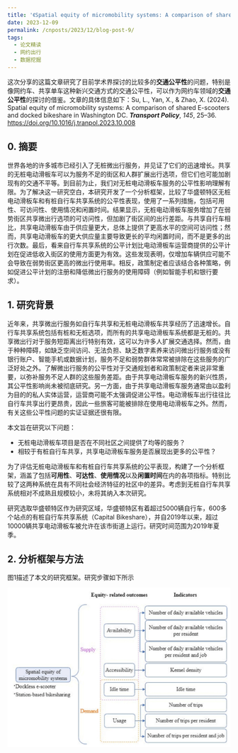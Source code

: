 ```yaml
---
title: '《Spatial equity of micromobility systems: A comparison of shared E-scooters and docked bikeshare in Washington DC》学习整理'
date: 2023-12-09
permalink: /cnposts/2023/12/blog-post-9/
tags:
  - 论文精读
  - 网约出行
  - 数据挖掘
---
```


这次分享的这篇文章研究了目前学术界探讨的比较多的**交通公平性**的问题，特别是像网约车、共享单车这种新兴交通方式的交通公平性，可以作为网约车领域的**交通公平性**的探讨的借鉴。文章的具体信息如下：Su, L., Yan, X., &#38; Zhao, X. (2024). Spatial equity of micromobility systems: A comparison of shared E-scooters and docked bikeshare in Washington DC. <b><i>Transport Policy</i></b>, <i>145</i>, 25–36. https://doi.org/10.1016/j.tranpol.2023.10.008

## 0. 摘要

世界各地的许多城市已经引入了无桩微出行服务，并见证了它们的迅速增长。共享的无桩电动滑板车可以为服务不足的街区和人群扩展出行选项，但它们也可能加剧现有的交通不平等。到目前为止，我们对无桩电动滑板车服务的公平性影响理解有限。为了解决这一研究空白，本研究开发了一个分析框架，比较了华盛顿特区无桩电动滑板车和有桩自行车共享系统的公平性表现，使用了一系列措施，包括可用性、可访问性、使用情况和闲置时间。结果显示，无桩电动滑板车服务增加了在弱势街区共享微出行选项的可访问性，但加剧了街区间的出行差距。与共享自行车相比，共享电动滑板车由于供应量更大，总体上提供了更高水平的空间可访问性；然而，共享电动滑板车的更大供应量主要导致更长的平均闲置时间，而不是更多的出行次数。最后，看来自行车共享系统的公平计划比电动滑板车运营商提供的公平计划在促进低收入街区的使用方面更为有效。这些发现表明，仅增加车辆供应可能不会导致在弱势街区更高的微出行使用率。相反，政策制定者应该结合各种策略，例如促进公平计划的注册和降低微出行服务的使用障碍（例如智能手机和银行要求）。


## 1. 研究背景

近年来，共享微出行服务如自行车共享和无桩电动滑板车共享经历了迅速增长。自行车共享系统包括有桩和无桩选项，而所有的共享电动滑板车系统都是无桩的。共享微出行对于服务短距离出行特别有效，这可以为许多人扩展交通选择。然而，由于种种障碍，如缺乏空间访问、无法负担、缺乏数字素养来访问微出行服务或没有银行账户、智能手机或数据计划，服务不足和弱势群体常常被排除在这些服务的广泛好处之外。了解微出行服务的公平性对于交通规划者和政策制定者来说非常重要，以弥补服务不足人群的这些服务差距。由于共享电动滑板车服务的新兴性质，其公平性影响尚未被彻底研究。另一方面，由于共享电动滑板车服务通常由以盈利为目的的私人实体运营，运营商可能不太强调促进公平性。电动滑板车出行往往比自行车共享出行更昂贵，因此一些旅客可能被排除在使用电动滑板车之外。然而，有关这些公平性问题的实证证据还很有限。

本文旨在研究以下问题：
+ 无桩电动滑板车项目是否在不同社区之间提供了均等的服务？
+ 相较于有桩自行车共享，共享电动滑板车服务是否展现出更多的公平性？

为了评估无桩电动滑板车和有桩自行车共享系统的公平表现，构建了一个分析框架，涵盖了包括**可用性**、**可达性**、**使用情况**以及**闲置时间**在内的各项指标。特别比较了这两种系统在具有不同社会经济特征的社区中的差异。考虑到无桩自行车共享系统相对不成熟且规模较小，未将其纳入本次研究。


研究选取华盛顿特区作为研究区域，华盛顿特区有着超过5000辆自行车，600多个站点的有桩自行车共享系统（Capital Bikeshare），并自2019年以来，超过10000辆共享电动滑板车被允许在该市街道上运行。研究时间范围为2019年夏季。

## 2. 分析框架与方法

图1描述了本文的研究框架。研究步骤如下所示

![Flowchart showing the interactions among travellers, vehicles, and the MoD platform](https://github.com/yqwang96/yqwang96.github.io/blob/master/images/Figure1ofBlog8.jpg?raw=true)



